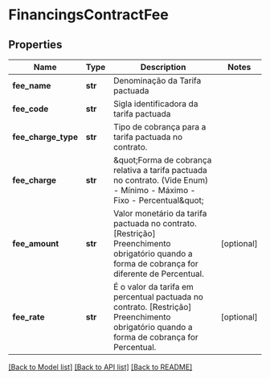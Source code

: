# FinancingsContractFee

## Properties
Name | Type | Description | Notes
------------ | ------------- | ------------- | -------------
**fee_name** | **str** | Denominação da Tarifa pactuada | 
**fee_code** | **str** | Sigla identificadora da tarifa pactuada | 
**fee_charge_type** | **str** | Tipo de cobrança para a tarifa pactuada no contrato. | 
**fee_charge** | **str** | \&quot;Forma de cobrança relativa a tarifa pactuada no contrato. (Vide Enum) - Mínimo - Máximo - Fixo - Percentual\&quot;  | 
**fee_amount** | **str** | Valor monetário da tarifa pactuada no contrato.   [Restrição] Preenchimento obrigatório quando a forma de cobrança for diferente de Percentual.  | [optional] 
**fee_rate** | **str** | É o valor da tarifa em percentual pactuada no contrato.  [Restrição] Preenchimento obrigatório quando a forma de cobrança for Percentual.  | [optional] 

[[Back to Model list]](../README.md#documentation-for-models) [[Back to API list]](../README.md#documentation-for-api-endpoints) [[Back to README]](../README.md)

